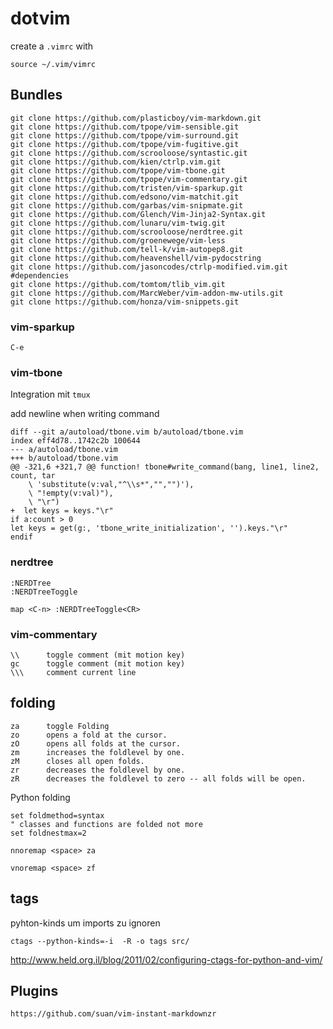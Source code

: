 dotvim
======

create a `.vimrc` with

    source ~/.vim/vimrc


Bundles
-------

	git clone https://github.com/plasticboy/vim-markdown.git
	git clone https://github.com/tpope/vim-sensible.git
	git clone https://github.com/tpope/vim-surround.git
	git clone https://github.com/tpope/vim-fugitive.git
	git clone https://github.com/scrooloose/syntastic.git
	git clone https://github.com/kien/ctrlp.vim.git
	git clone https://github.com/tpope/vim-tbone.git
	git clone https://github.com/tpope/vim-commentary.git
    git clone https://github.com/tristen/vim-sparkup.git
    git clone https://github.com/edsono/vim-matchit.git
    git clone https://github.com/garbas/vim-snipmate.git
    git clone https://github.com/Glench/Vim-Jinja2-Syntax.git
    git clone https://github.com/lunaru/vim-twig.git
    git clone https://github.com/scrooloose/nerdtree.git
    git clone https://github.com/groenewege/vim-less
    git clone https://github.com/tell-k/vim-autopep8.git
    git clone https://github.com/heavenshell/vim-pydocstring
    git clone https://github.com/jasoncodes/ctrlp-modified.vim.git
    #dependencies
    git clone https://github.com/tomtom/tlib_vim.git
    git clone https://github.com/MarcWeber/vim-addon-mw-utils.git
    git clone https://github.com/honza/vim-snippets.git


### vim-sparkup

    C-e

### vim-tbone
Integration mit `tmux` 

add newline when writing command 

	diff --git a/autoload/tbone.vim b/autoload/tbone.vim
	index eff4d78..1742c2b 100644
	--- a/autoload/tbone.vim
	+++ b/autoload/tbone.vim
	@@ -321,6 +321,7 @@ function! tbone#write_command(bang, line1, line2, count, tar
		\ 'substitute(v:val,"^\\s*","","")'),
		\ "!empty(v:val)"),
		\ "\r")
	+  let keys = keys."\r"
	if a:count > 0
	let keys = get(g:, 'tbone_write_initialization', '').keys."\r"
	endif


### nerdtree

    :NERDTree
    :NERDTreeToggle

    map <C-n> :NERDTreeToggle<CR>

### vim-commentary

    \\      toggle comment (mit motion key)
    gc      toggle comment (mit motion key)
    \\\     comment current line

## folding

    za      toggle Folding
    zo      opens a fold at the cursor.
    zO      opens all folds at the cursor.
    zm      increases the foldlevel by one.
    zM      closes all open folds.
    zr      decreases the foldlevel by one.
    zR      decreases the foldlevel to zero -- all folds will be open.

Python folding
    
    set foldmethod=syntax
    " classes and functions are folded not more
    set foldnestmax=2

    nnoremap <space> za

    vnoremap <space> zf

## tags

pyhton-kinds um imports zu ignoren

    ctags --python-kinds=-i  -R -o tags src/

http://www.held.org.il/blog/2011/02/configuring-ctags-for-python-and-vim/

Plugins
-------

	https://github.com/suan/vim-instant-markdownzr


